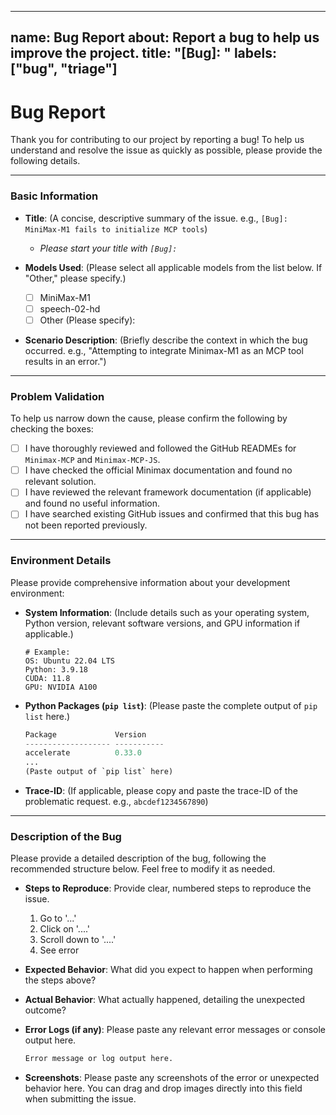  ---
name: Bug Report
about: Report a bug to help us improve the project.
title: "[Bug]: "
labels: ["bug", "triage"]
---

# Bug Report

Thank you for contributing to our project by reporting a bug! To help us understand and resolve the issue as quickly as possible, please provide the following details.

---

### **Basic Information**

* **Title**: (A concise, descriptive summary of the issue. e.g., `[Bug]: MiniMax-M1 fails to initialize MCP tools`)
    * *Please start your title with `[Bug]: `*

* **Models Used**: (Please select all applicable models from the list below. If "Other," please specify.)
    * [ ] MiniMax-M1
    * [ ] speech-02-hd
    * [ ] Other (Please specify):

* **Scenario Description**: (Briefly describe the context in which the bug occurred. e.g., "Attempting to integrate Minimax-M1 as an MCP tool results in an error.")

---

### **Problem Validation**

To help us narrow down the cause, please confirm the following by checking the boxes:

* [ ] I have thoroughly reviewed and followed the GitHub READMEs for `Minimax-MCP` and `Minimax-MCP-JS`.
* [ ] I have checked the official Minimax documentation and found no relevant solution.
* [ ] I have reviewed the relevant framework documentation (if applicable) and found no useful information.
* [ ] I have searched existing GitHub issues and confirmed that this bug has not been reported previously.

---

### **Environment Details**

Please provide comprehensive information about your development environment:

* **System Information**: (Include details such as your operating system, Python version, relevant software versions, and GPU information if applicable.)
    ```
    # Example:
    OS: Ubuntu 22.04 LTS
    Python: 3.9.18
    CUDA: 11.8
    GPU: NVIDIA A100
    ```

* **Python Packages (`pip list`)**: (Please paste the complete output of `pip list` here.)
    ```python
    Package             Version
    ------------------- -----------
    accelerate          0.33.0
    ...
    (Paste output of `pip list` here)
    ```

* **Trace-ID**: (If applicable, please copy and paste the trace-ID of the problematic request. e.g., `abcdef1234567890`)

---

### **Description of the Bug**

Please provide a detailed description of the bug, following the recommended structure below. Feel free to modify it as needed.

* **Steps to Reproduce**:
    Provide clear, numbered steps to reproduce the issue.
    1.  Go to '...'
    2.  Click on '....'
    3.  Scroll down to '....'
    4.  See error

* **Expected Behavior**:
    What did you expect to happen when performing the steps above?

* **Actual Behavior**:
    What actually happened, detailing the unexpected outcome?

* **Error Logs (if any)**:
    Please paste any relevant error messages or console output here.
    ```bash
    Error message or log output here.
    ```

* **Screenshots**:
    Please paste any screenshots of the error or unexpected behavior here. You can drag and drop images directly into this field when submitting the issue.
